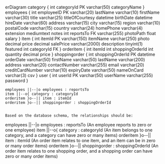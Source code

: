 erDiagram
    category {
        int categoryId PK
        varchar(50) categoryName
    }
    employees {
        int employeeID PK
        varchar(20) lastName
        varchar(10) firstName
        varchar(30) title
        varchar(25) titleOfCourtesy
        datetime birthDate
        datetime hireDate
        varchar(60) address
        varchar(15) city
        varchar(15) region
        varchar(10) postalCode
        varchar(15) country
        varchar(24) homePhone
        varchar(4) extension
        mediumtext notes
        int reportsTo FK
        varchar(255) photoPath
        float salary
    }
    item {
        int itemId PK
        varchar(150) itemName
        varchar(250) photo
        decimal price
        decimal salePrice
        varchar(2000) description
        tinyint(1) featured
        int categoryId FK
    }
    orderitem {
        int itemId
        int shoppingOrderId
        int quantity
        decimal price
    }
    shoppingorder {
        int shoppingOrderId PK
        datetime orderDate
        varchar(50) firstName
        varchar(50) lastName
        varchar(200) address
        varchar(20) contactNumber
        varchar(255) email
        varchar(20) creditCardNumber
        varchar(10) expiryDate
        varchar(50) nameOnCard
        varchar(3) csv
    }
    user {
        int userId PK
        varchar(50) userName
        varchar(255) password
    }

    employees ||--|o employees : reportsTo
    item ||--o{ category : categoryId
    orderitem }o--|| item : itemId
    orderitem }o--|| shoppingorder : shoppingOrderId

   
    Based on the database schema, the relationships should be:
    
employees ||--|o employees : reportsTo (An employee reports to zero or one employee)
item ||--o{ category : categoryId (An item belongs to one category, and a category can have zero or many items)
orderitem }o--|| item : itemId (An order item relates to one item, and an item can be in zero or many order items)
orderitem }o--|| shoppingorder : shoppingOrderId (An order item relates to one shopping order, and a shopping order can have zero or many order items)